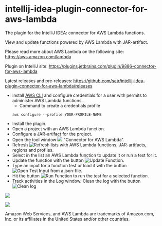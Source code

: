 # intellij-idea-plugin-connector-for-aws-lambda
The plugin for the IntelliJ IDEA: connector for AWS Lambda functions.

View and update functions powered by AWS Lambda with JAR-artifact.

Please read more about AWS Lambda on the following site: https://aws.amazon.com/lambda

Plugin on IntelliJ site: https://plugins.jetbrains.com/plugin/9886-connector-for-aws-lambda

Latest releases and pre-releases: https://github.com/satr/intellij-idea-plugin-connector-for-aws-lambda/releases

* Install [AWS CLI](https://aws.amazon.com/cli/) and configure credentials for a user with permits to administer AWS Lambda functions. 
  * Command to create a credentials profile
  ```
  aws configure --profile YOUR-PROFILE-NAME
  ```
* Install the plugin. 
* Open a project with an AWS Lambda function. 
* Configure a JAR-artifact for the project. 
* Open the tool window ![](https://github.com/satr/intellij-idea-plugin-connector-for-aws-lambda/blob/master/docs/Connector6a5fd3c29d3343Icon16.png) "Connector for AWS Lambda".
* Refresh ![Refresh](https://github.com/satr/intellij-idea-plugin-connector-for-aws-lambda/blob/master/docs/Refresh6a5fd3c29d3343Icon20.png) lists with AWS Lambda functions, JAR-artifacts, regions and profiles.
* Select in the list an AWS Lambda function to update it or run a test for it. 
* Update the function with the button ![Update Function](https://github.com/satr/intellij-idea-plugin-connector-for-aws-lambda/blob/master/docs/UpdateFuntion6a5fd3c29d3343Icon20.png). 
* Type an input for a function test or load it with the button ![Open Test Input](https://github.com/satr/intellij-idea-plugin-connector-for-aws-lambda/blob/master/docs/OpenFunctionTestInput6a5fd3c29d3343Icon20.png) from a json-file. 
* Hit the button ![Run Function](https://github.com/satr/intellij-idea-plugin-connector-for-aws-lambda/blob/master/docs/RunFunctionTest6a5fd3c29d3343Icon20.png) to run the test for a selected function. 
* Track activities in the Log window. Clean the log with the button ![Clean log](https://github.com/satr/intellij-idea-plugin-connector-for-aws-lambda/blob/master/docs/ClearLog6a5fd3c29d3343Icon20.png?raw=true)

![](https://github.com/satr/intellij-idea-plugin-connector-for-aws-lambda/blob/master/docs/intellij-idea-plugin-connector-for-aws-lambda-01.png?raw=true)

![](https://github.com/satr/intellij-idea-plugin-connector-for-aws-lambda/blob/master/docs/intellij-idea-plugin-connector-for-aws-lambda-02.png?raw=true)

Amazon Web Services, and AWS Lambda are trademarks of Amazon.com, Inc. or its affiliates in the United States and/or other countries.

